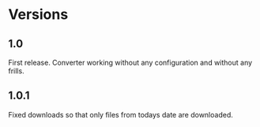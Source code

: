 Versions
========

1.0
---
First release. Converter working without any configuration and without any frills.

1.0.1
-----
Fixed downloads so that only files from todays date are downloaded.